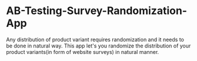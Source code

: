 # AB-Testing-Survey-Randomization-App
Any distribution of product variant requires randomization and it needs to be done in natural way. This app let's you randomize the distribution of your product variants(in form of website surveys) in natural manner.
